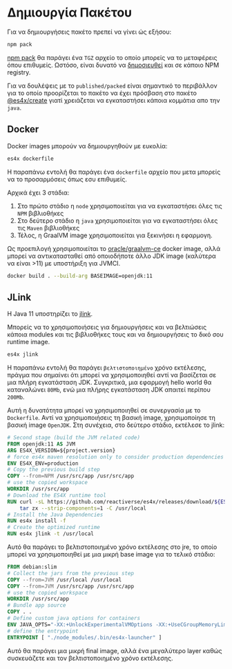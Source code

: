 # Δημιουργία Πακέτου

Για να δημιουργήσεις πακέτο πρεπεί να γίνει ώς εξήσου:

```sh
npm pack
```

[npm pack](https://docs.npmjs.com/cli/pack) θα παράγει ένα `TGZ` αρχείο το οποίο μπορείς να το μεταφέρεις όπου επιθυμείς.
Ωστόσο, είναι δυνατό να [δημοσιευθεί](https://docs.npmjs.com/cli/publish) και σε κάποιο NPM registry.

Για να δουλέψεις με το `published/packed` είναι σημαντικό το περιβάλλον για το οποίο προορίζεται το πακέτο να έχει
πρόσβαση στο πακέτο [@es4x/create](https://www.npmjs.com/package/@es4x/create) γιατί χρειάζεται να εγκαταστήσει κάποια κομμάτια απο την `java`.

## Docker

Docker images μπορούν να δημιουργηθούν με ευκολία:

```bash
es4x dockerfile
```

Η παραπάνω εντολή θα παράγει ένα `dockerfile` αρχείο που μετα μπορείς να το προσαρμόσεις όπως εσυ επιθυμείς.

Αρχικά έχει 3 στάδια:

1. Στο πρώτο στάδιο η `node` χρησιμοποιείται για να εγκαταστήσει όλες τις `NPM` βιβλιοθήκες
2. Στο δεύτερο στάδιο η `java` χρησιμοποιείται για να εγκαταστήσει όλες τις `Maven` βιβλιοθήκες
3. Τέλος, η GraalVM image χρησιμοποιείται για ξεκινήσει η εφαρμογη.

Ως προεπιλογή χρησιμοποιείται το [oracle/graalvm-ce](https://hub.docker.com/r/oracle/graalvm-ce) docker image, αλλά μπορεί να αντικατασταθεί
από οποιοδήποτε άλλο JDK image (καλύτερα να είναι >11) με υποστήριξη για JVMCI.

```bash
docker build . --build-arg BASEIMAGE=openjdk:11
```

## JLink

Η Java 11 υποστηρίζει το [jlink](https://docs.oracle.com/en/java/javase/11/tools/jlink.html).

Μπορείς να το χρησιμοποιήσεις για δημιουργήσεις και να βελτιώσεις κάποια modules και τις βιβλιοθήκες τους και να δημιουργήσεις το δικό σου runtime image.

```bash
es4x jlink
```


H παραπάνω εντολή θα παράγει `βελτιστοποιημένο` χρόνο εκτέλεσης, πράγμα που σημαίνει ότι μπορεί να χρησιμοποιηθεί αντί να βασίζεται σε μια πλήρη εγκατάσταση JDK.
Συγκριτικά, μια εφαρμογή hello world θα καταναλώνει `80Mb`, ενώ μια πλήρης εγκατάσταση JDK απαιτεί περίπου `200Mb`.

Αυτή η δυνατότητα μπορεί να χρησιμοποιηθεί σε συνεργασία με το `Dockerfile`. Αντί να χρησιμοποιήσεις τη βασική image, χρησιμοποίησε τη βασική image `OpenJDK`.
Στη συνέχεια, στο δεύτερο στάδιο, εκτέλεσε το jlink:

```dockerfile
# Second stage (build the JVM related code)
FROM openjdk:11 AS JVM
ARG ES4X_VERSION=${project.version}
# force es4x maven resolution only to consider production dependencies
ENV ES4X_ENV=production
# Copy the previous build step
COPY --from=NPM /usr/src/app /usr/src/app
# use the copied workspace
WORKDIR /usr/src/app
# Download the ES4X runtime tool
RUN curl -sL https://github.com/reactiverse/es4x/releases/download/${ES4X_VERSION}/es4x-pm-${ES4X_VERSION}-bin.tar.gz | \
    tar zx --strip-components=1 -C /usr/local
# Install the Java Dependencies
RUN es4x install -f
# Create the optimized runtime
RUN es4x jlink -t /usr/local
```

Αυτό θα παράγει το βελτιστοποιημένο χρόνο εκτέλεσης στο jre, το οποίο μπορεί να χρησιμοποιηθεί με μια μικρή base image για το τελικό στάδιο:

```dockerfile
FROM debian:slim
# Collect the jars from the previous step
COPY --from=JVM /usr/local /usr/local
COPY --from=JVM /usr/src/app /usr/src/app
# use the copied workspace
WORKDIR /usr/src/app
# Bundle app source
COPY . .
# Define custom java options for containers
ENV JAVA_OPTS="-XX:+UnlockExperimentalVMOptions -XX:+UseCGroupMemoryLimitForHeap -XX:+UseContainerSupport"
# define the entrypoint
ENTRYPOINT [ "./node_modules/.bin/es4x-launcher" ]
```

Αυτό θα παράγει μια μικρή final image, αλλά ένα μεγαλύτερο layer καθώς συσκευάζετε και τον βελτιστοποιημένο χρόνο εκτέλεσης.
